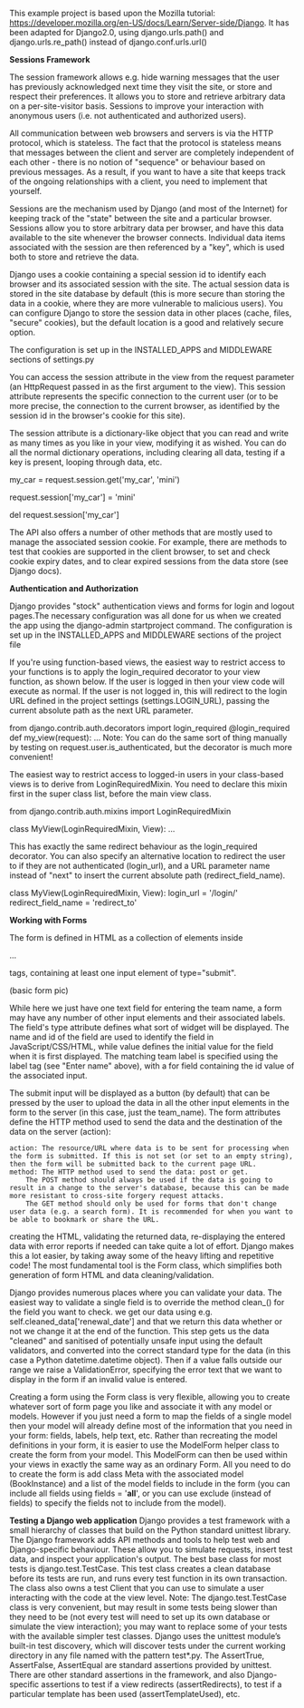 This example project is based upon the Mozilla tutorial:  https://developer.mozilla.org/en-US/docs/Learn/Server-side/Django. It has been adapted for Django2.0, using django.urls.path() and django.urls.re_path() instead of django.conf.urls.url()

**Sessions Framework**

The session framework allows e.g. hide warning messages that the user
has previously acknowledged next time they visit the site, or store and
respect their preferences. It allows you to store and retrieve arbitrary
data on a per-site-visitor basis. Sessions to improve your interaction with anonymous users (i.e. not authenticated and authorized users).

All communication between web browsers and servers is via the HTTP
protocol, which is stateless. The fact that the protocol is stateless
means that messages between the client and server are completely
independent of each other - there is no notion of "sequence" or behaviour
based on previous messages. As a result, if you want to have a site that
keeps track of the ongoing relationships with a client, you need to implement
that yourself.

Sessions are the mechanism used by Django (and most of the Internet) for keeping track of the "state" between the site and a particular browser. Sessions allow you to store arbitrary data per browser, and have this data available to the site whenever the browser connects. Individual data items associated with the session are then referenced by a "key", which is used both to store and retrieve the data.

Django uses a cookie containing a special session id to identify each browser and its associated session with the site. The actual session data is stored in the site database by default (this is more secure than storing the data in a cookie, where they are more vulnerable to malicious users). You can configure Django to store the session data in other places (cache, files, "secure" cookies), but the default location is a good and relatively secure option.

The configuration is set up in the INSTALLED_APPS and MIDDLEWARE sections of settings.py

You can access the session attribute in the view from the request parameter (an HttpRequest passed in as the first argument to the view). This session attribute represents the specific connection to the current user (or to be more precise, the connection to the current browser, as identified by the session id in the browser's cookie for this site).

The session attribute is a dictionary-like object that you can read and write as many times as you like in your view, modifying it as wished. You can do all the normal dictionary operations, including clearing all data, testing if a key is present, looping through data, etc.



my_car = request.session.get('my_car', 'mini')

request.session['my_car'] = 'mini'

del request.session['my_car']

The API also offers a number of other methods that are mostly used to manage the associated session cookie.  For example, there are methods to test that cookies are supported in the client browser, to set and check cookie expiry dates, and to clear expired sessions from the data store (see Django docs).


**Authentication and Authorization**

Django provides "stock" authentication views and forms for login and logout pages.The necessary configuration was all done for us when we created the app using the django-admin startproject command. The configuration is set up in the INSTALLED_APPS and MIDDLEWARE sections of the project file

If you're using function-based views, the easiest way to restrict access to your functions is to apply the login_required decorator to your view function, as shown below. If the user is logged in then your view code will execute as normal. If the user is not logged in, this will redirect to the login URL defined in the project settings (settings.LOGIN_URL), passing the current absolute path as the next URL parameter.

from django.contrib.auth.decorators import login_required
@login_required
def my_view(request):
    ...
Note: You can do the same sort of thing manually by testing on request.user.is_authenticated, but the decorator is much more convenient!

The easiest way to restrict access to logged-in users in your class-based views is to derive from LoginRequiredMixin. You need to declare this mixin first in the super class list, before the main view class.

from django.contrib.auth.mixins import LoginRequiredMixin

class MyView(LoginRequiredMixin, View):
    ...

This has exactly the same redirect behaviour as the login_required decorator. You can also specify an alternative location to redirect the user to if they are not authenticated (login_url), and a URL parameter name instead of "next" to insert the current absolute path (redirect_field_name).

class MyView(LoginRequiredMixin, View):
    login_url = '/login/'
    redirect_field_name = 'redirect_to'

**Working with Forms**

The form is defined in HTML as a collection of elements inside <form>...</form> tags, containing at least one input element of type="submit".

(basic form pic)

While here we just have one text field for entering the team name, a form may have any number of other input elements and their associated labels. The field's type attribute defines what sort of widget will be displayed. The name and id of the field are used to identify the field in JavaScript/CSS/HTML, while value defines the initial value for the field when it is first displayed. The matching team label is specified using the label tag (see "Enter name" above), with a for field containing the id value of the associated input.

The submit input will be displayed as a button (by default) that can be pressed by the user to upload the data in all the other input elements in the form to the server (in this case, just the team_name). The form attributes define the HTTP method used to send the data and the destination of the data on the server (action):

    action: The resource/URL where data is to be sent for processing when the form is submitted. If this is not set (or set to an empty string), then the form will be submitted back to the current page URL.
    method: The HTTP method used to send the data: post or get.
        The POST method should always be used if the data is going to result in a change to the server's database, because this can be made more resistant to cross-site forgery request attacks.
        The GET method should only be used for forms that don't change user data (e.g. a search form). It is recommended for when you want to be able to bookmark or share the URL.

creating the HTML, validating the returned data, re-displaying the entered data with error reports if needed can take quite a lot of effort. Django makes this a lot easier, by taking away some of the heavy lifting and repetitive code! The most fundamental tool is the Form class, which simplifies both generation of form HTML and data cleaning/validation.

Django provides numerous places where you can validate your data. The easiest way to validate a single field is to override the method clean_<fieldname>() for the field you want to check. we get our data using e.g. self.cleaned_data['renewal_date'] and that we return this data whether or not we change it at the end of the function. This step gets us the data "cleaned" and sanitised of potentially unsafe input using the default validators, and converted into the correct standard type for the data (in this case a Python datetime.datetime object). Then if a value falls outside our range we raise a ValidationError, specifying the error text that we want to display in the form if an invalid value is entered.

Creating a form using the Form class is very flexible, allowing you to create whatever sort of form page you like and associate it with any model or models. However if you just need a form to map the fields of a single model then your model will already define most of the information that you need in your form: fields, labels, help text, etc. Rather than recreating the model definitions in your form, it is easier to use the ModelForm helper class to create the form from your model. This ModelForm can then be used within your views in exactly the same way as an ordinary Form.
 All you need to do to create the form is add class Meta with the associated model (BookInstance) and a list of the model fields to include in the form (you can include all fields using fields = '__all__', or you can use exclude (instead of fields) to specify the fields not to include from the model).

**Testing a Django web application**
Django provides a test framework with a small hierarchy of classes that build on the Python standard unittest library. The Django framework adds API methods and tools to help test web and Django-specific behaviour. These allow you to simulate requests, insert test data, and inspect your application's output.
The best base class for most tests is django.test.TestCase.  This test class creates a clean database before its tests are run, and runs every test function in its own transaction. The class also owns a test Client that you can use to simulate a user interacting with the code at the view level.
Note: The django.test.TestCase class is very convenient, but may result in some tests being slower than they need to be (not every test will need to set up its own database or simulate the view interaction); you may want to replace some of your tests with the available simpler test classes.
Django uses the unittest module’s built-in test discovery, which will discover tests under the current working directory in any file named with the pattern test*.py.
The AssertTrue, AssertFalse, AssertEqual are standard assertions provided by unittest.  There are other standard assertions in the framework, and also Django-specific assertions to test if a view redirects (assertRedirects), to test if a particular template has been used (assertTemplateUsed), etc.